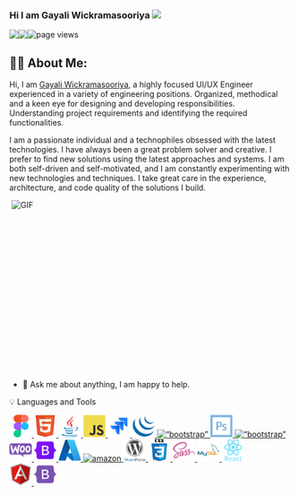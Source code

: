 ### Hi I am Gayali Wickramasooriya <img src="https://media.giphy.com/media/hvRJCLFzcasrR4ia7z/giphy.gif" width="25px">

<a href="#">
  <img align="left" src="https://img.shields.io/badge/twitter-%231DA1F2.svg?&style=for-the-badge&logo=twitter&logoColor=white" height=25>
</a> 
<a href="https://www.linkedin.com/in/gayali-hasara-b053a4185/">
  <img align="left" src="https://img.shields.io/badge/linkedin-%230077B5.svg?&style=for-the-badge&logo=linkedin&logoColor=white" height=25>
</a> 
<a href="https://github.com/gayalihasara/">
  <img align="left" src="https://komarev.com/ghpvc/?username=gayalihasara" alt="page views" />
</a>
<br />

## 👨‍💻 About Me:

Hi, I am [Gayali Wickramasooriya](https://github.com/gayalihasara), a highly focused UI/UX Engineer experienced in a variety of engineering positions. Organized, methodical and a keen eye for designing and developing responsibilities. Understanding project requirements and identifying the required functionalities.

I am a passionate individual and a technophiles obsessed with the latest technologies. I have always been a great problem solver and creative. I prefer to find new solutions using the latest approaches and systems. I am both self-driven and self-motivated, and I am constantly experimenting with new technologies and techniques. I take great care in the experience, architecture, and code quality of the solutions I build.

<img align="right" alt="GIF" src="https://media1.giphy.com/media/L1R1tvI9svkIWwpVYr/giphy.gif?cid=790b761156da74e347df5408c1000c2951d9b6a7daa0c49a&rid=giphy.gif&ct=g" width="500" height="320" />

- 💬 Ask me about anything, I am happy to help.

💡 Languages and Tools

<p align="left">
<a href="https://www.figma.com/" target="_blank"> <img src="https://github.com/devicons/devicon/blob/master/icons/figma/figma-original.svg" alt=“bootstrap” width="40" height="40"/> </a>
<a href="https://www.w3.org/html/" target="_blank"> <img src="https://github.com/devicons/devicon/blob/master/icons/html5/html5-original.svg" alt=“bootstrap” width="40" height="40"/> </a>
<a href="https://www.java.com/" target="_blank"> <img src="https://github.com/devicons/devicon/blob/master/icons/java/java-original.svg" alt=“bootstrap” width="40" height="40"/> </a>
<a href="https://www.javascript.com/" target="_blank"> <img src="https://github.com/devicons/devicon/blob/master/icons/javascript/javascript-original.svg" alt=“bootstrap” width="40" height="40"/> </a>
<a href="https://jira.atlassian.com/" target="_blank"> <img src="https://github.com/devicons/devicon/blob/master/icons/jira/jira-original.svg" alt=“bootstrap” width="40" height="40"/> </a>
<a href="https://jquery.com/" target="_blank"> <img src="https://github.com/devicons/devicon/blob/master/icons/jquery/jquery-original.svg" alt=“bootstrap” width="40" height="40"/> </a>
<a href="https://git-scm.com/" target="_blank"> <img src="https://avatars.githubusercontent.com/u/18133?s=200&v=4" alt=“bootstrap” width="40" height="40"/> </a>
<a href="https://www.adobe.com/products/photoshop.html" target="_blank"> <img src="https://github.com/devicons/devicon/blob/master/icons/photoshop/photoshop-line.svg" alt=“bootstrap” width="40" height="40"/> </a>
<a href="https://www.adobe.com/products/xd.html" target="_blank"> <img src="https://helpx.adobe.com/content/dam/help/en/xd/get-started/jcr_content/main-pars/step_with_text/step-with-text-pars/imageandtext/imageandtextimage/XD.png" alt=“bootstrap” width="40" height="40"/> </a><br>
<a href="https://woocommerce.com/" target="_blank"> <img src="https://github.com/devicons/devicon/blob/master/icons/woocommerce/woocommerce-original.svg" alt=“bootstrap” width="40" height="40"/> </a>
<a href="https://getbootstrap.com/" target="_blank"> <img src="https://github.com/devicons/devicon/blob/master/icons/bootstrap/bootstrap-original.svg" alt=“bootstrap” width="40" height="40"/> </a>
<a href="https://azure.microsoft.com/en-us/" target="_blank"> <img src="https://github.com/devicons/devicon/blob/master/icons/azure/azure-original.svg" alt="azure" width="40" height="40"/> </a>
<a href="https://aws.amazon.com/" target="_blank"> <img src="https://pbs.twimg.com/profile_images/1351700750993223681/NNJK6vzE_400x400.jpg" alt="amazon" width="40" height="40"/> </a>
<a href="https://wordpress.com/" target="_blank"> <img src="https://github.com/devicons/devicon/blob/master/icons/wordpress/wordpress-original.svg" alt=“bootstrap” width="40" height="40"/> </a>
<a href="https://www.w3schools.com/css/" target="_blank"> <img src="https://raw.githubusercontent.com/devicons/devicon/master/icons/css3/css3-original-wordmark.svg" alt="css3" width="40" height="40"/> </a> 
<a href="https://sass-lang.com/" target="_blank"> <img src="https://raw.githubusercontent.com/devicons/devicon/master/icons/sass/sass-original.svg" alt=“sass” width="40" height="40"/> </a>
<a href="https://www.mysql.com/" target="_blank"> <img src="https://raw.githubusercontent.com/devicons/devicon/master/icons/mysql/mysql-original-wordmark.svg" alt="mysql" width="40" height="40"/> </a>
<a href="https://reactjs.org/" target="_blank"> <img src="https://raw.githubusercontent.com/devicons/devicon/master/icons/react/react-original-wordmark.svg" alt="react" width="40" height="40"/> </a><br>
<a href="https://angular.io/" target="_blank"> <img src="https://raw.githubusercontent.com/devicons/devicon/master/icons/angularjs/angularjs-original.svg" alt=“angular” width="40" height="40"/> </a> 
<a href="https://getbootstrap.com/" target="_blank"> <img src="https://raw.githubusercontent.com/devicons/devicon/master/icons/bootstrap/bootstrap-plain.svg" alt=“bootstrap” width="40" height="40"/> </a>
</p>

